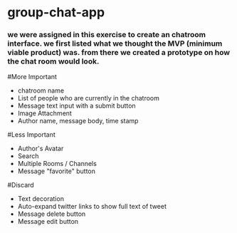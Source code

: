 group-chat-app
==============

### we were assigned in this exercise to create an chatroom interface. we first listed what we thought the MVP (minimum viable product) was. from there we created a prototype on how the chat room would look.

#More Important
* chatroom name
* List of people who are currently in the chatroom
* Message text input with a submit button
* Image Attachment
* Author name, message body, time stamp

#Less Important
* Author's Avatar
* Search
* Multiple Rooms / Channels
* Message "favorite" button

#Discard
* Text decoration
* Auto-expand twitter links to show full text of tweet
* Message delete button
* Message edit button
